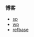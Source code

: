 ### 博客

- [sp](https://blog.csdn.net/shift_wwx/article/details/78854811)
- [wp](https://blog.csdn.net/shift_wwx/article/details/78860866)
- [refbase](https://blog.csdn.net/shift_wwx/article/details/78864099)